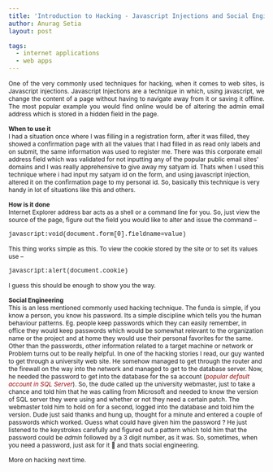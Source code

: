 ```yaml
---
title: 'Introduction to Hacking - Javascript Injections and Social Engineering'
author: Anurag Setia
layout: post

tags:
  - internet applications
  - web apps
---
```

<p align="justify">
  <span style="font-size:85%;">One of the very commonly used techniques for hacking, when it comes to web sites, is Javascript injections. Javascript Injections are a technique in which, using javascript, we change the content of a page without having to navigate away from it or saving it offline. The most popular example you would find online would be of altering the admin email address which is stored in a hidden field in the page.</span>
</p>

<span style="font-size:85%;"><strong>When to use it</strong><br />I had a situation once where I was filling in a registration form, after it was filled, they showed a confirmation page with all the values that I had filled in as read only labels and on submit, the same information was used to register me. There was this corporate email address field which was validated for not inputting any of the popular public email sites&#8217; domains and I was really apprehensive to give away my satyam id. Thats when I used this technique where i had input my satyam id on the form, and using javascript injection, altered it on the confirmation page to my personal id. So, basically this technique is very handy in lot of situations like this and others.</span>

<span style="font-size:85%;"><strong>How is it done</strong><br />Internet Explorer address bar acts as a shell or a command line for you. So, just view the source of the page, figure out the field you would like to alter and issue the command &#8211;</span>

<span style="font-family:courier new, courier, mono;font-size:85%;">javascript:void(document.form[0].fieldname=value)</span>

<span style="font-size:85%;">This thing works simple as this. To view the cookie stored by the site or to set its values use &#8211;</span>

<span style="font-family:courier new, courier, mono;font-size:85%;">javascript:alert(document.cookie)</span>

<span style="font-size:85%;">I guess this should be enough to show you the way.</span>

<span style="font-size:85%;"><strong>Social Engineering</strong><br />This is an less mentioned commonly used hacking technique. The funda is simple, if you know a person, you know his password. Its a simple discipline which tells you the human behaviour patterns. Eg. people keep passwords which they can easily remember, in office they would keep passwords which would be somewhat relevant to the organization name or the project and at home they would use their personal favorites for the same. Other than the passwords, other information related to a target machine or network or Problem turns out to be really helpful. In one of the hacking stories I read, our guy wanted to get through a university web site. He somehow managed to get through the router and the firewall on the way into the network and managed to get to the database server. Now, he needed the password to get into the database for the sa account (<em><span style="color:#990000;">popular default account in SQL Server</span></em>). So, the dude called up the university webmaster, just to take a chance and told him that he was calling from Microsoft and needed to know the version of SQL server they were using and whether or not they need a certain patch. The webmaster told him to hold on for a second, logged into the database and told him the version. Dude just said thanks and hung up, thought for a minute and entered a couple of passwords which worked. Guess what could have given him the password ? He just listened to the keystrokes carefully and figured out a pattern which told him that the password could be <em>admin </em>followed by a 3 digit number, as it was. So, sometimes, when you need a password, just ask for it 🙂 and thats social engineering.</span>

<span style="font-size:85%;">More on hacking next time.</span>